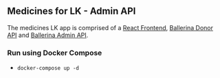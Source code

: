 ## Medicines for LK - Admin API

The medicines LK app is comprised of a [React Frontend](https://github.com/LSFLK/MedicinesforLK), [Ballerina Donor API](https://github.com/LSFLK/MedicinesforLK-DonorAPI) and [Ballerina Admin API](https://github.com/LSFLK/MedicinesforLK-AdminAPI). 


### Run using Docker Compose

- `docker-compose up -d`